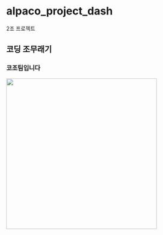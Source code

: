 # alpaco_project_dash
2조 프로젝트
## 코딩 조무래기
### 코조팀입니다
<img src='https://t2.daumcdn.net/thumb/R720x0.fjpg/?fname=http://t1.daumcdn.net/brunch/service/user/7Mr/image/p3r6g5kbzhlwMC2dJ0gkJzBYUQw.jpg' width = '400'>
